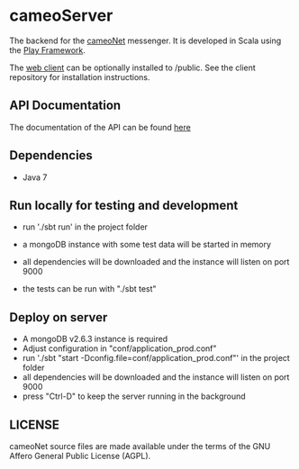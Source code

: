 cameoServer
================

The backend for the [cameoNet](https://cameonet.de) messenger. It is developed in Scala using the [Play Framework](https://www.playframework.com/).

The [web client](https://github.com/memoConnect/cameoJSClient) can be optionally installed to /public. See the client repository for installation instructions.


API Documentation
----------------

The documentation of the API can be found [here](http://docs.cameo.apiary.io/) 


Dependencies
----------------

* Java 7


Run locally for testing and development
----------------

* run './sbt run' in the project folder
* a mongoDB instance with some test data will be started in memory
* all dependencies will be downloaded and the instance will listen on port 9000

* the tests can be run with "./sbt test"


Deploy on server
----------------

* A mongoDB v2.6.3 instance is required
* Adjust configuration in "conf/application_prod.conf"
* run './sbt "start -Dconfig.file=conf/application_prod.conf"' in the project folder
* all dependencies will be downloaded and the instance will listen on port 9000
* press "Ctrl-D" to keep the server running in the background


LICENSE
----------------

cameoNet source files are made available under the terms of the GNU Affero General Public License (AGPL).
